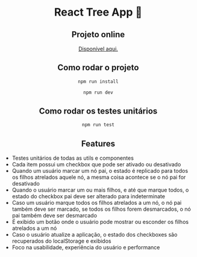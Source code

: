 <div align="center">

# React Tree App 🌲

## Projeto online

<a href="https://react-tree-app-nine.vercel.app">Disponível aqui.<a/>

## Como rodar o projeto

```bash
npm run install
```

```bash
npm run dev
```

## Como rodar os testes unitários

```bash
npm run test
```

## Features

<div align="left">

- Testes unitários de todas as utils e componentes
- Cada item possui um checkbox que pode ser ativado ou desativado
- Quando um usuário marcar um nó pai, o estado é replicado para todos os filhos atrelados aquele nó, a mesma coisa acontece se o nó pai for desativado
- Quando o usuário marcar um ou mais filhos, e até que marque todos, o estado do checkbox pai deve ser alterado para indeterminate
- Caso um usuário marque todos os filhos atrelados a um nó, o nó pai também deve ser marcado, se todos os filhos forem desmarcados, o nó pai também deve ser desmarcado
- É exibido um botão onde o usuário pode mostrar ou esconder os filhos atrelados a um nó
- Caso o usuário atualize a aplicação, o estado dos checkboxes são recuperados do localStorage e exibidos
- Foco na usabilidade, experiência do usuário e performance

</div>
